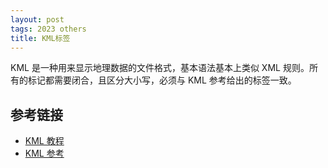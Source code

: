 ```yaml
---
layout: post
tags: 2023 others
title: KML标签
---
```


KML 是一种用来显示地理数据的文件格式，基本语法基本上类似 XML 规则。所有的标记都需要闭合，且区分大小写，必须与 KML 参考给出的标签一致。

## 参考链接

- [KML 教程](https://developers.google.com/kml/documentation/kml_tut?hl=zh-cn)
- [KML 参考](https://developers.google.com/kml/documentation/kmlreference?hl=zh-cn)
